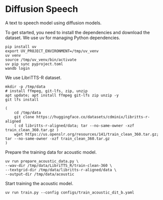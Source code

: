 # Diffusion Speech

A text to speech model using diffusion models.

To get started, you need to install the dependencies and download the dataset. We use uv for managing Python dependencies.

```
pip install uv
export UV_PROJECT_ENVIRONMENT=/tmp/uv_venv
uv venv
source /tmp/uv_venv/bin/activate
uv pip sync pyproject.toml
wandb login
```

We use LibriTTS-R dataset.

```
mkdir -p /tmp/data
# install ffmpeg, git-lfs, zip, unzip
apt update; apt install ffmpeg git-lfs zip unzip -y
git lfs install

(
    cd /tmp/data
    git clone https://huggingface.co/datasets/cdminix/libritts-r-aligned
    ( cd libritts-r-aligned/data; tar --no-same-owner -xzf train_clean_360.tar.gz )
    wget https://us.openslr.org/resources/141/train_clean_360.tar.gz; tar --no-same-owner -xzf train_clean_360.tar.gz
)
```


Prepare the training data for acoustic model.

```
uv run prepare_acoustic_data.py \
--wav-dir /tmp/data/LibriTTS_R/train-clean-360 \
--textgrid-dir /tmp/data/libritts-r-aligned/data \
--output-dir /tmp/data/acoustic
```


Start training the acoustic model.

```
uv run train.py --config configs/train_acoustic_dit_b.yaml
```
